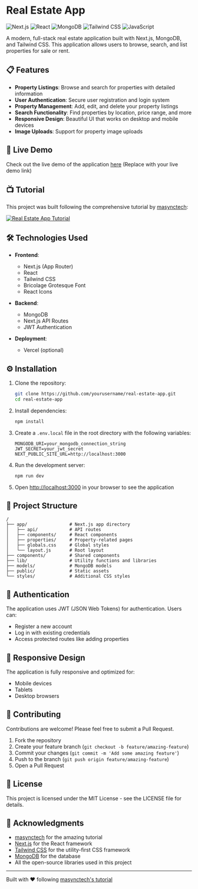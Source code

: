 # Real Estate App

![Next.js](https://img.shields.io/badge/Next.js-000000?style=for-the-badge&logo=next.js&logoColor=white)
![React](https://img.shields.io/badge/React-61DAFB?style=for-the-badge&logo=react&logoColor=black)
![MongoDB](https://img.shields.io/badge/MongoDB-47A248?style=for-the-badge&logo=mongodb&logoColor=white)
![Tailwind CSS](https://img.shields.io/badge/Tailwind_CSS-38B2AC?style=for-the-badge&logo=tailwind-css&logoColor=white)
![JavaScript](https://img.shields.io/badge/JavaScript-F7DF1E?style=for-the-badge&logo=javascript&logoColor=black)

A modern, full-stack real estate application built with Next.js, MongoDB, and Tailwind CSS. This application allows users to browse, search, and list properties for sale or rent.

## 📋 Features

- **Property Listings**: Browse and search for properties with detailed information
- **User Authentication**: Secure user registration and login system
- **Property Management**: Add, edit, and delete your property listings
- **Search Functionality**: Find properties by location, price range, and more
- **Responsive Design**: Beautiful UI that works on desktop and mobile devices
- **Image Uploads**: Support for property image uploads

## 🚀 Live Demo

Check out the live demo of the application [here](#) (Replace with your live demo link)

## 📺 Tutorial

This project was built following the comprehensive tutorial by [masynctech](https://www.youtube.com/@masynctech):

[![Real Estate App Tutorial](https://img.shields.io/badge/YouTube-FF0000?style=for-the-badge&logo=youtube&logoColor=white)](https://www.youtube.com/watch?v=KstreYjn1N0)

## 🛠️ Technologies Used

- **Frontend**:
  - Next.js (App Router)
  - React
  - Tailwind CSS
  - Bricolage Grotesque Font
  - React Icons

- **Backend**:
  - MongoDB
  - Next.js API Routes
  - JWT Authentication

- **Deployment**:
  - Vercel (optional)

## ⚙️ Installation

1. Clone the repository:
   ```bash
   git clone https://github.com/yourusername/real-estate-app.git
   cd real-estate-app
   ```

2. Install dependencies:
   ```bash
   npm install
   ```

3. Create a `.env.local` file in the root directory with the following variables:
   ```
   MONGODB_URI=your_mongodb_connection_string
   JWT_SECRET=your_jwt_secret
   NEXT_PUBLIC_SITE_URL=http://localhost:3000
   ```

4. Run the development server:
   ```bash
   npm run dev
   ```

5. Open [http://localhost:3000](http://localhost:3000) in your browser to see the application

## 📁 Project Structure

```
/
├── app/                # Next.js app directory
│   ├── api/            # API routes
│   ├── components/     # React components
│   ├── properties/     # Property-related pages
│   ├── globals.css     # Global styles
│   └── layout.js       # Root layout
├── components/         # Shared components
├── lib/                # Utility functions and libraries
├── models/             # MongoDB models
├── public/             # Static assets
└── styles/             # Additional CSS styles
```

## 🔐 Authentication

The application uses JWT (JSON Web Tokens) for authentication. Users can:
- Register a new account
- Log in with existing credentials
- Access protected routes like adding properties

## 📱 Responsive Design

The application is fully responsive and optimized for:
- Mobile devices
- Tablets
- Desktop browsers

## 🤝 Contributing

Contributions are welcome! Please feel free to submit a Pull Request.

1. Fork the repository
2. Create your feature branch (`git checkout -b feature/amazing-feature`)
3. Commit your changes (`git commit -m 'Add some amazing feature'`)
4. Push to the branch (`git push origin feature/amazing-feature`)
5. Open a Pull Request

## 📄 License

This project is licensed under the MIT License - see the LICENSE file for details.

## 🙏 Acknowledgments

- [masynctech](https://www.youtube.com/@masynctech) for the amazing tutorial
- [Next.js](https://nextjs.org/) for the React framework
- [Tailwind CSS](https://tailwindcss.com/) for the utility-first CSS framework
- [MongoDB](https://www.mongodb.com/) for the database
- All the open-source libraries used in this project

---

Built with ❤️ following [masynctech's tutorial](https://www.youtube.com/watch?v=KstreYjn1N0)
